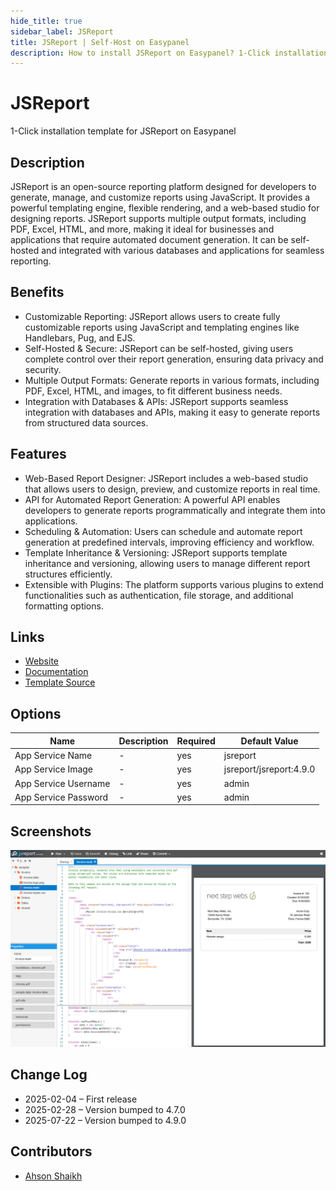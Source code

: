 ```yaml
---
hide_title: true
sidebar_label: JSReport
title: JSReport | Self-Host on Easypanel
description: How to install JSReport on Easypanel? 1-Click installation template for JSReport on Easypanel
---
```


<!-- generated -->

# JSReport

1-Click installation template for JSReport on Easypanel

## Description

JSReport is an open-source reporting platform designed for developers to generate, manage, and customize reports using JavaScript. It provides a powerful templating engine, flexible rendering, and a web-based studio for designing reports. JSReport supports multiple output formats, including PDF, Excel, HTML, and more, making it ideal for businesses and applications that require automated document generation. It can be self-hosted and integrated with various databases and applications for seamless reporting.

## Benefits

- Customizable Reporting: JSReport allows users to create fully customizable reports using JavaScript and templating engines like Handlebars, Pug, and EJS.
- Self-Hosted & Secure: JSReport can be self-hosted, giving users complete control over their report generation, ensuring data privacy and security.
- Multiple Output Formats: Generate reports in various formats, including PDF, Excel, HTML, and images, to fit different business needs.
- Integration with Databases & APIs: JSReport supports seamless integration with databases and APIs, making it easy to generate reports from structured data sources.

## Features

- Web-Based Report Designer: JSReport includes a web-based studio that allows users to design, preview, and customize reports in real time.
- API for Automated Report Generation: A powerful API enables developers to generate reports programmatically and integrate them into applications.
- Scheduling & Automation: Users can schedule and automate report generation at predefined intervals, improving efficiency and workflow.
- Template Inheritance & Versioning: JSReport supports template inheritance and versioning, allowing users to manage different report structures efficiently.
- Extensible with Plugins: The platform supports various plugins to extend functionalities such as authentication, file storage, and additional formatting options.

## Links

- [Website](https://jsreport.net/)
- [Documentation](https://jsreport.net/learn)
- [Template Source](https://github.com/easypanel-io/templates/tree/main/templates/jsreport)

## Options

Name | Description | Required | Default Value
-|-|-|-
App Service Name | - | yes | jsreport
App Service Image | - | yes | jsreport/jsreport:4.9.0
App Service Username | - | yes | admin
App Service Password | - | yes | admin

## Screenshots

![JSReport Screenshot](./assets/screenshot.png)

## Change Log

- 2025-02-04 – First release
- 2025-02-28 – Version bumped to 4.7.0
- 2025-07-22 – Version bumped to 4.9.0

## Contributors

- [Ahson Shaikh](https://github.com/Ahson-Shaikh)
